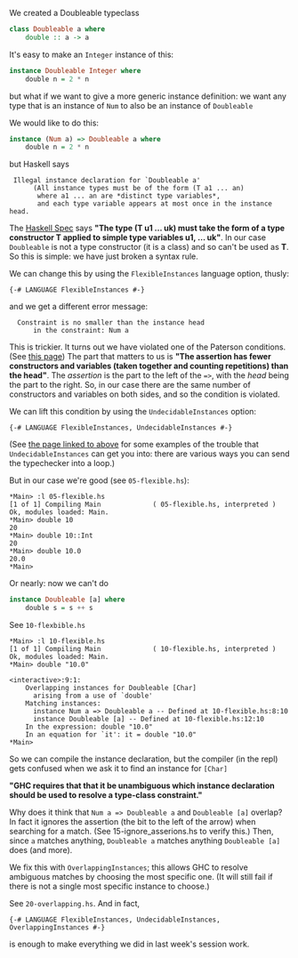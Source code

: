 
We created a Doubleable typeclass

```haskell
class Doubleable a where
    double :: a -> a
```

It's easy to make an ```Integer``` instance of this:
```haskell
instance Doubleable Integer where
    double n = 2 * n
```
but what if we want to give a more generic instance definition: we want any type that is an instance of ```Num``` to also be an instance of ```Doubleable```

We would like to do this:

```haskell
instance (Num a) => Doubleable a where
    double n = 2 * n
```

but Haskell says
```
 Illegal instance declaration for `Doubleable a'
      (All instance types must be of the form (T a1 ... an)
       where a1 ... an are *distinct type variables*,
       and each type variable appears at most once in the instance head.
```
The [Haskell Spec](https://www.haskell.org/onlinereport/haskell2010/haskellch4.html#x10-770004.3.2) says **"The type (T u1 … uk) must take the form of a type constructor T applied to simple type variables u1, … uk"**.  In our case ```Doubleable``` is not a type constructor (it is a class) and so can't be used as **T**.  So this is simple: we have just broken a syntax rule.

We can change this by using the ```FlexibleInstances``` language option, thusly:

```{-# LANGUAGE FlexibleInstances #-}```

and we get a different error message:
```
  Constraint is no smaller than the instance head
      in the constraint: Num a
```
This is trickier.  It turns out we have violated one of the Paterson conditions.  (See  [this page](https://downloads.haskell.org/~ghc/7.2.1/docs/html/users_guide/type-class-extensions.html))   The part that matters to us is **"The assertion has fewer constructors and variables (taken together and counting repetitions) than the head"**.  The _assertion_ is the part to the left of the ```=>```, with the _head_ being the part to the right.  So, in our case there are the same number of constructors and variables on both sides, and so the condition is violated.

We can lift this condition by using the ```UndecidableInstances``` option:

```{-# LANGUAGE FlexibleInstances, UndecidableInstances #-}```

(See  [the page linked to above](https://downloads.haskell.org/~ghc/7.2.1/docs/html/users_guide/type-class-extensions.html) for some examples of the trouble that ```UndecidableInstances``` can get you into: there are various ways you can send the typechecker into a loop.)

But in our case we're good (see ```05-flexible.hs```):
```
*Main> :l 05-flexible.hs
[1 of 1] Compiling Main             ( 05-flexible.hs, interpreted )
Ok, modules loaded: Main.
*Main> double 10
20
*Main> double 10::Int
20
*Main> double 10.0
20.0
*Main>
```

Or nearly: now we can't do 
```haskell
instance Doubleable [a] where
    double s = s ++ s
```

See ```10-flexbible.hs```
```
*Main> :l 10-flexible.hs
[1 of 1] Compiling Main             ( 10-flexible.hs, interpreted )
Ok, modules loaded: Main.
*Main> double "10.0"

<interactive>:9:1:
    Overlapping instances for Doubleable [Char]
      arising from a use of `double'
    Matching instances:
      instance Num a => Doubleable a -- Defined at 10-flexible.hs:8:10
      instance Doubleable [a] -- Defined at 10-flexible.hs:12:10
    In the expression: double "10.0"
    In an equation for `it': it = double "10.0"
*Main>
```
So we can compile the instance declaration, but the compiler (in the repl) gets confused when we ask it to find an instance for ```[Char]```

**"GHC requires that that it be unambiguous which instance declaration should be used to resolve a type-class constraint."** 

Why does it think that ```Num a => Doubleable a``` and ```Doubleable [a]``` overlap?  In fact it ignores the assertion (the bit to the left of the arrow) when searching for a match.  (See 15-ignore_asserions.hs to verify this.)  Then, since `a` matches anything, ```Doubleable a``` matches anything ```Doubleable [a]``` does (and more).

We fix this with ```OverlappingInstances```; this allows GHC to resolve ambiguous matches by choosing the most specific one.  (It will still fail if there is not a single most specific instance to choose.)

See ```20-overlapping.hs```.  And in fact, 

```{-# LANGUAGE FlexibleInstances, UndecidableInstances, OverlappingInstances #-}```

is enough to make everything we did in last week's session work.






